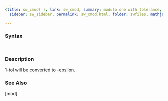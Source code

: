 ```yaml
---
{title: sw_cmod( ), link: sw_cmod, summary: modulo one with tolerance, keywords: sample,
  sidebar: sw_sidebar, permalink: sw_cmod.html, folder: swfiles, mathjax: 'true'}

---
```


### Syntax

` `

### Description

1-tol will be converted to -epsilon.
 

### See Also

[mod]

